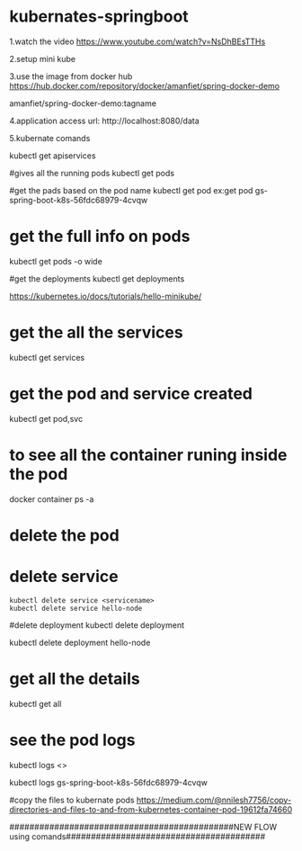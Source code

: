 # kubernates-springboot

1.watch the video
https://www.youtube.com/watch?v=NsDhBEsTTHs

2.setup mini kube

3.use the image from docker hub https://hub.docker.com/repository/docker/amanfiet/spring-docker-demo

amanfiet/spring-docker-demo:tagname

4.application access url:
http://localhost:8080/data

5.kubernate comands


kubectl get apiservices


#gives all the running pods
kubectl get pods

#get the pads based on the pod name
kubectl get pod <podname>
ex:get pod gs-spring-boot-k8s-56fdc68979-4cvqw
  
 # get the full info on pods
  kubectl get pods  -o wide
  
#get the deployments
  kubectl get deployments

  https://kubernetes.io/docs/tutorials/hello-minikube/
  
  
  # get the all the services
  kubectl get services

  # get the pod and service created
  kubectl get pod,svc

  # to see all the container runing inside the pod
  docker container ps -a 
  
  # delete the pod
  
  
  # delete service
    kubectl delete service <servicename>
    kubectl delete service hello-node


  
  #delete deployment
kubectl delete deployment <deploymentname>
  
  kubectl delete deployment hello-node

  
# get all the details
  kubectl get all
  
 # see the pod logs 
  kubectl logs <<podname>>
  
  kubectl logs gs-spring-boot-k8s-56fdc68979-4cvqw
  
  #copy the files to kubernate pods
  https://medium.com/@nnilesh7756/copy-directories-and-files-to-and-from-kubernetes-container-pod-19612fa74660
  
  
  #############################################NEW FLOW   using comands########################################
  
  
  
